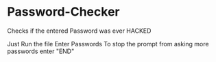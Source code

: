 # Password-Checker
Checks if the entered Password was ever HACKED


Just Run the file  Enter Passwords 
To stop the prompt from asking more passwords enter "END"
